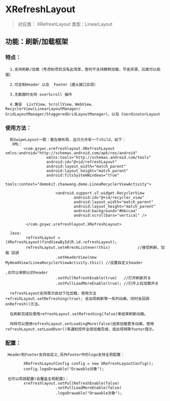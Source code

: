 # XRefreshLayout
> 对应类： XRefreshLayout    类型：LinearLayout

## 功能：刷新/加载框架 ##

### 特点： ###
      1.支持刷新/加载（考虑到项目没有此场景，暂时不支持静默加载，节省资源，后面可以拓 展）

      2.可定制Header 以及  Footer（遵从接口实现）

      3.无数据时支持 overScroll 操作

      4.兼容  ListView、ScrollView、WebView、RecyclerView(LinearLayoutManager/  GridLayoutManager/StaggeredGridLayoutManager)、以及 CoordinatorLayout

### 使用方法： ###

      和SwipeLayout一致：套在根布局，且只允许有一个child，如下：
       XML:
            <com.gsywc.xrefreshlayout.XRefreshLayout xmlns:android="http://schemas.android.com/apk/res/android"
                      xmlns:tools="http://schemas.android.com/tools"
                      android:id="@+id/refreshLayout"
                      android:layout_width="match_parent"
                      android:layout_height="match_parent"
                      android:fitsSystemWindows="true"
                      tools:context="demokit.chaowang.demo.LineaRecyclerViewActivity">

                          <android.support.v7.widget.RecyclerView
                                  android:id="@+id/recycler_view"
                                  android:layout_width="match_parent"
                                  android:layout_height="match_parent"
                                  android:background="#bbccaa"
                                  android:scrollbars="vertical" />

             </com.gsywc.xrefreshlayout.XRefreshLayout>

      Java:
             refreshLayout = (XRefreshLayout)findViewById(R.id.refreshLayout);
             refreshLayout.seteRreshListener(this)            //接受刷新、加载 回调
                          .setHeaderView(new MyHeadView(LineaRecyclerViewActivity.this)) //设置自定义header
                                                                                           ,也可以用默认的header
                          .setPullRefreshEnable(true)   //打开刷新开关
                          .setPullLoadMoreEnable(true); //打开上拉加载开关

      refreshLayout支持首次自动下拉加载，使用方法 refreshLayout.setRefreshing(true); 会出现刷新等一系列动画，同时会回调onRefresh()方法。

      在刷新完成后使用refreshLayout.setRefreshing(false)来结束刷新动画。

      同样可以使用refreshLayout.setLoadingMore(false)结束加载更多动画，使用refreshLayout.setLoadOver()来通知控件全部加载完成，或出现特殊footer提示。


### 配置： ###
     Header和Footer支持自定义,另外Footer中的logo支持全局配置：

            XRefreshLayoutConfig config = new XRefreshLayoutConfig();
            config.logoDrawable("Drawable对象");

     也可以局部配置(会覆盖全局配置)：
            xrefreshlayout.setPullRefreshEnable(false)
                          .setPullLoadMoreEnable(false)
                          .logoDrawable("Drawable对象");
            
            
